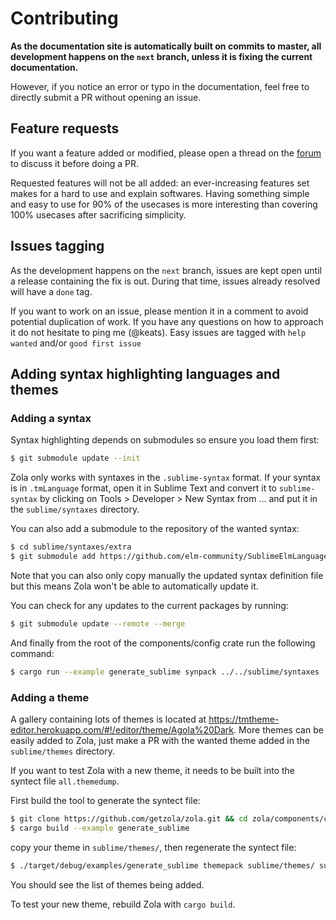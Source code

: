 # Contributing
**As the documentation site is automatically built on commits to master, all development happens on
the `next` branch, unless it is fixing the current documentation.**

However, if you notice an error or typo in the documentation, feel free to directly submit a PR without opening an issue.

## Feature requests
If you want a feature added or modified, please open a thread on the [forum](https://zola.discourse.group/) to discuss it before doing a PR.

Requested features will not be all added: an ever-increasing features set makes for a hard to use and explain softwares.
Having something simple and easy to use for 90% of the usecases is more interesting than covering 100% usecases after sacrificing simplicity.

## Issues tagging

As the development happens on the `next` branch, issues are kept open until a release containing the fix is out.
During that time, issues already resolved will have a `done` tag.

If you want to work on an issue, please mention it in a comment to avoid potential duplication of work. If you have
any questions on how to approach it do not hesitate to ping me (@keats).
Easy issues are tagged with `help wanted` and/or `good first issue`

## Adding syntax highlighting languages and themes

### Adding a syntax
Syntax highlighting depends on submodules so ensure you load them first:

```bash
$ git submodule update --init
```

Zola only works with syntaxes in the `.sublime-syntax` format. If your syntax
is in `.tmLanguage` format, open it in Sublime Text and convert it to `sublime-syntax` by clicking on
Tools > Developer > New Syntax from ... and put it in the `sublime/syntaxes` directory.

You can also add a submodule to the repository of the wanted syntax:

```bash
$ cd sublime/syntaxes/extra
$ git submodule add https://github.com/elm-community/SublimeElmLanguageSupport
```

Note that you can also only copy manually the updated syntax definition file but this means
Zola won't be able to automatically update it.

You can check for any updates to the current packages by running:

```bash
$ git submodule update --remote --merge
```

And finally from the root of the components/config crate run the following command:

```bash
$ cargo run --example generate_sublime synpack ../../sublime/syntaxes ../../sublime/syntaxes/newlines.packdump
```

### Adding a theme
A gallery containing lots of themes is located at https://tmtheme-editor.herokuapp.com/#!/editor/theme/Agola%20Dark.
More themes can be easily added to Zola, just make a PR with the wanted theme added in the `sublime/themes` directory.

If you want to test Zola with a new theme, it needs to be built into the syntect file `all.themedump`.

First build the tool to generate the syntect file:

```bash
$ git clone https://github.com/getzola/zola.git && cd zola/components/config
$ cargo build --example generate_sublime
```

copy your theme in `sublime/themes/`, then regenerate the syntect file:

``` bash
$ ./target/debug/examples/generate_sublime themepack sublime/themes/ sublime/themes/all.themedump
```

You should see the list of themes being added.

To test your new theme, rebuild Zola with `cargo build`.
